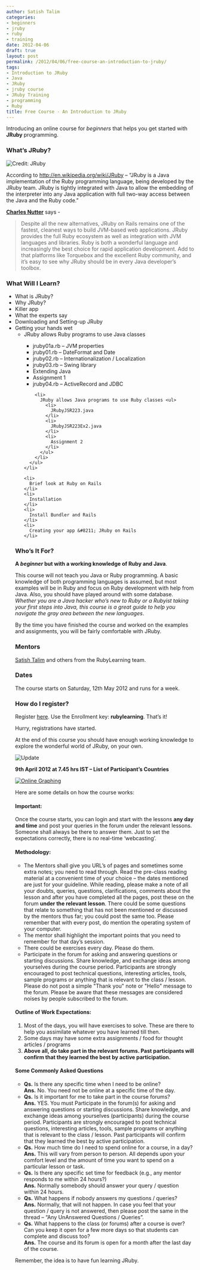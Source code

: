 ```yaml
---
author: Satish Talim
categories:
- beginners
- jruby
- ruby
- training
date: 2012-04-06
draft: true
layout: post
permalink: /2012/04/06/free-course-an-introduction-to-jruby/
tags:
- Introduction to JRuby
- Java
- JRuby
- jruby course
- JRuby Training
- programming
- Ruby
title: Free Course - An Introduction to JRuby
---
```


<div>
  <p>
    <span class="drop_cap">I</span>ntroducing an online course for <em>beginners</em> that helps you get started with <strong>JRuby</strong> programming.
  </p>
  
  <h3>
    What&#8217;s JRuby?
  </h3>
  
  <p>
    <img class="alignright" title="License: http://jruby.org/" src="http://rubylearning.com/images/jruby.png" alt="Credit: JRuby" />
  </p>
  
  <p>
    According to <a href="http://en.wikipedia.org/wiki/JRuby">http://en.wikipedia.org/wiki/JRuby</a> &#8211; &#8220;JRuby is a Java implementation of the Ruby programming language, being developed by the JRuby team. JRuby is tightly integrated with Java to allow the embedding of the interpreter into any Java application with full two-way access between the Java and the Ruby code.&#8221;
  </p>
  
  <p>
    <b><a href="https://twitter.com/#!/headius">Charles Nutter</a></b> says -
  </p>
  
  <blockquote>
    <p>
      Despite all the new alternatives, JRuby on Rails remains one of the fastest, cleanest ways to build JVM-based web applications. JRuby provides the full Ruby ecosystem as well as integration with JVM languages and libraries. Ruby is both a wonderful language and increasingly the best choice for rapid application development. Add to that platforms like Torquebox and the excellent Ruby community, and it&#8217;s easy to see why JRuby should be in every Java developer&#8217;s toolbox.
    </p>
  </blockquote>
  
  <h3>
    What Will I Learn?
  </h3>
  
  <ul>
    <li>
      What is JRuby?
    </li>
    <li>
      Why JRuby?
    </li>
    <li>
      Killer app
    </li>
    <li>
      What the experts say
    </li>
    <li>
      Downloading and Setting-up JRuby
    </li>
    <li>
      Getting your hands wet <ul>
        <li>
          JRuby allows Ruby programs to use Java classes
        </li>
        <ul>
          <li>
            jruby01a.rb &#8211; JVM properties
          </li>
          <li>
            jruby01.rb &#8211; DateFormat and Date
          </li>
          <li>
            jruby02.rb &#8211; Internationalization / Localization
          </li>
          <li>
            jruby03.rb &#8211; Swing library
          </li>
          <li>
            Extending Java
          </li>
          <li>
            Assignment 1
          </li>
          <li>
            jruby04.rb &#8211; ActiveRecord and JDBC
          </li>
        </ul>
        
        <li>
          JRuby allows Java programs to use Ruby classes <ul>
            <li>
              JRubyJSR223.java
            </li>
            <li>
              JRubyJSR223Ex2.java
            </li>
            <li>
              Assignment 2
            </li>
          </ul>
        </li>
      </ul>
    </li>
    
    <li>
      Brief look at Ruby on Rails
    </li>
    <li>
      Installation
    </li>
    <li>
      Install Bundler and Rails
    </li>
    <li>
      Creating your app &#8211; JRuby on Rails
    </li>
  </ul>
  
  <h3>
    Who&#8217;s It For?
  </h3>
  
  <p>
    <b>A <em>beginner</em> but with a working knowledge of Ruby and Java</b>.
  </p>
  
  <p>
    This course will not teach you Java or Ruby programming. A basic knowledge of both programming languages is assumed, but most examples will be in Ruby and focus on Ruby development with help from Java. Also, you should have played around with some database. <em>Whether you are a Java hacker who&#8217;s new to Ruby or a Rubyist taking your first steps into Java, this course is a great guide to help you navigate the gray area between the new languages</em>.
  </p>
  
  <p>
    By the time you have finished the course and worked on the examples and assignments, you will be fairly comfortable with JRuby.
  </p>
  
  <h3>
    Mentors
  </h3>
  
  <p>
    <a href="http://satishtalim.com/">Satish Talim</a> and others from the RubyLearning team.
  </p>
  
  <h3>
    Dates
  </h3>
  
  <p>
    The course starts on Saturday, 12th May 2012 and runs for a week.
  </p>
  
  <h3>
    How do I register?
  </h3>
  
  <p>
    Register <a href="http://rubylearning.org/class/course/view.php?id=68">here</a>. Use the Enrollment key: <b>rubylearning</b>. That&#8217;s it!
  </p>
  
  <p>
    Hurry, registrations have started.
  </p>
  
  <p class="alert">
    At the end of this course you should have enough working knowledge to explore the wonderful world of JRuby, on your own.
  </p>
  
  <p>
    <img src='http://rubylearning.com/images/update.jpg' style="border: 0px none ;" alt="Update" title="Update" />
  </p>
  
  <p>
    <b>9th April 2012 at 7.45 hrs IST &#8211; List of Participant&#8217;s Countries</b>
  </p>
  
  <p>
    <a href="http://www.chartgo.com/linkshare.do?id=3f150de6aa"> <img src="http://www.chartgo.com/link.do?id=3f150de6aa" title="ChartGo.com" alt="Online Graphing" border="0" /></a>
  </p>
  
  <p>
    Here are some details on how the course works:
  </p>
  
  <h4>
    Important:
  </h4>
  
  <p>
    Once the course starts, you can login and start with the lessons <b>any day and time</b> and post your queries in the forum under the relevant lessons. Someone shall always be there to answer them. Just to set the expectations correctly, there is no real-time &#8216;webcasting&#8217;.
  </p>
  
  <h4>
    Methodology:
  </h4>
  
  <ul>
    <li>
      The Mentors shall give you URL&#8217;s of pages and sometimes some extra notes; you need to read through. Read the pre-class reading material at a convenient time of your choice &#8211; the dates mentioned are just for your guideline. While reading, please make a note of all your doubts, queries, questions, clarifications, comments about the lesson and after you have completed all the pages, post these on the forum <b>under the relevant lesson</b>. There could be some questions that relate to something that has not been mentioned or discussed by the mentors thus far; you could post the same too. Please remember that with every post, do mention the operating system of your computer.
    </li>
    <li>
      The mentor shall highlight the important points that you need to remember for that day&#8217;s session.
    </li>
    <li>
      There could be exercises every day. Please do them.
    </li>
    <li>
      Participate in the forum for asking and answering questions or starting discussions. Share knowledge, and exchange ideas among yourselves during the course period. Participants are strongly encouraged to post technical questions, interesting articles, tools, sample programs or anything that is relevant to the class / lesson. Please do not post a simple "Thank you" note or "Hello" message to the forum. Please be aware that these messages are considered noises by people subscribed to the forum.
    </li>
  </ul>
  
  <h4>
    Outline of Work Expectations:
  </h4>
  
  <ol>
    <li>
      Most of the days, you will have exercises to solve. These are there to help you assimilate whatever you have learned till then.
    </li>
    <li>
      Some days may have some extra assignments / food for thought articles / programs
    </li>
    <li>
      <strong>Above all, do take part in the relevant forums. Past participants will confirm that they learned the best by active participation.</strong>
    </li>
  </ol>
  
  <h4>
    Some Commonly Asked Questions
  </h4>
  
  <ul>
    <li>
      <b>Qs.</b> Is there any specific time when I need to be online?<br /><b>Ans.</b> No. You need not be online at a specific time of the day.
    </li>
    <li>
      <b>Qs.</b> Is it important for me to take part in the course forums?<br /><b>Ans.</b> YES. You must Participate in the forum(s) for asking and answering questions or starting discussions. Share knowledge, and exchange ideas among yourselves (participants) during the course period. Participants are strongly encouraged to post technical questions, interesting articles, tools, sample programs or anything that is relevant to the class / lesson. Past participants will confirm that they learned the best by active participation.
    </li>
    <li>
      <b>Qs.</b> How much time do I need to spend online for a course, in a day?<br /><b>Ans.</b> This will vary from person to person. All depends upon your comfort level and the amount of time you want to spend on a particular lesson or task.
    </li>
    <li>
      <b>Qs.</b> Is there any specific set time for feedback (e.g., any mentor responds to me within 24 hours?)<br /><b>Ans.</b> Normally somebody should answer your query / question within 24 hours.
    </li>
    <li>
      <b>Qs.</b> What happens if nobody answers my questions / queries?<br /><b>Ans.</b> Normally, that will not happen. In case you feel that your question / query is not answered, then please post the same in the thread &#8211; &#8220;Any UnAnswered Questions / Queries&#8221;.
    </li>
    <li>
      <b>Qs.</b> What happens to the class (or forums) after a course is over? Can you keep it open for a few more days so that students can complete and discuss too?<br /><b>Ans.</b> The course and its forum is open for a month after the last day of the course.
    </li>
  </ul>
  
  <p>
    Remember, the idea is to have fun learning JRuby.
  </p>
</div>

